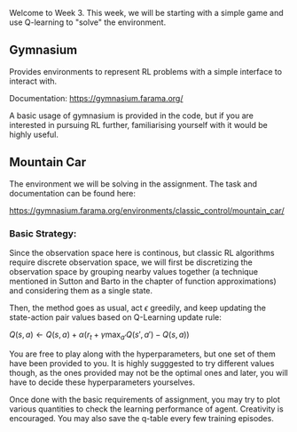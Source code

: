 Welcome to Week 3. This week, we will be starting with a simple game and use Q-learning to "solve" the environment.

## Gymnasium

Provides environments to represent RL problems with a simple interface to interact with. 

Documentation: https://gymnasium.farama.org/

A basic usage of gymnasium is provided in the code, but if you are interested in pursuing RL further, familiarising yourself with it would be highly useful.

## Mountain Car

The environment we will be solving in the assignment. The task and documentation can be found here:

https://gymnasium.farama.org/environments/classic_control/mountain_car/

### Basic Strategy: 

Since the observation space here is continous, but classic RL algorithms require discrete observation space, we will first be discretizing the observation space by grouping nearby values together (a technique mentioned in Sutton and Barto in the chapter of function approximations) and considering them as a single state.

Then, the method goes as usual, act $\epsilon$ greedily, and keep updating the state-action pair values based on Q-Learning update rule:

$Q(s,a) \leftarrow Q(s,a) + \alpha (r_t + \gamma \text{max}_{a'} Q(s', a') - Q(s,a))$

You are free to play along with the hyperparameters, but one set of them have been provided to you. It is highly sugggested to try different values though, as the ones provided may not be the optimal ones and later, you will have to decide these hyperparameters yourselves.

Once done with the basic requirements of assignment, you may try to plot various quantities to check the learning performance of agent. Creativity is encouraged. You may also save the q-table every few training episodes.